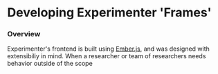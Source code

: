 # Developing Experimenter 'Frames'

### Overview

Experimenter's frontend is built using [Ember.js](http://emberjs.com/), and was designed with extensibiliy in mind. When a researcher or team of researchers needs behavior outside of the scope
